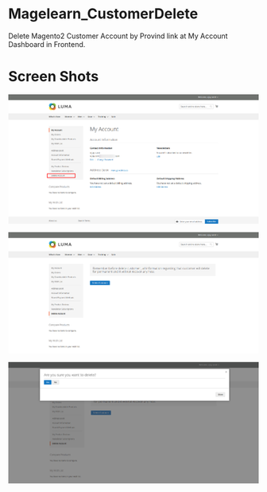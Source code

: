 # Magelearn_CustomerDelete
Delete Magento2 Customer Account by Provind link at My Account Dashboard in Frontend.

# Screen Shots

![First Step](/assests/My-Account.png)

![Second Step](/assests/Delete-Customer.png)

![Third Step](/assests/Delete-Customer1.png)
